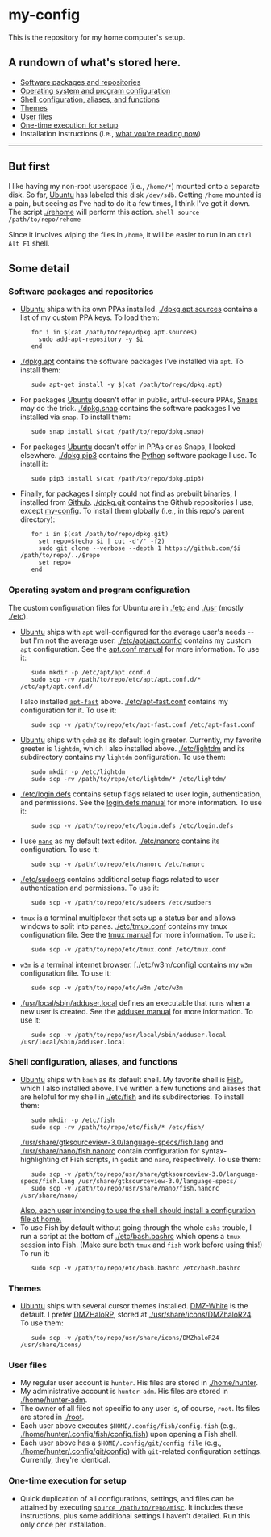 # my-config
This is the repository for my home computer's setup.
## A rundown of what's stored here.
- [Software packages and repositories](#software-packages-and-repositories)
- [Operating system and program configuration](#operating-system-and-program-configuration)
- [Shell configuration, aliases, and functions](#shell-configuration-aliases-and-functions)
- [Themes](#themes)
- [User files](#user-files)
- [One-time execution for setup](#one-time-execution-for-setup)
- Installation instructions (i.e., [what you're reading now](README.md))
---
## But first
I like having my non-root userspace (i.e., `/home/*`) mounted onto a separate disk. So far, [Ubuntu](https://ubuntu.com) has labeled this disk `/dev/sdb`. Getting `/home` mounted is a pain, but seeing as I've had to do it a few times, I think I've got it down. The script [./rehome](rehome) will perform this action.
    ```shell
       source /path/to/repo/rehome
    ```

Since it involves wiping the files in `/home`, it will be easier to run in an `Ctrl Alt F1` shell.
## Some detail
### Software packages and repositories
- [Ubuntu](https://ubuntu.com) ships with its own PPAs installed. [./dpkg.apt.sources](dpkg.apt.sources) contains a list of my custom PPA keys. To load them:
    ```shell
       for i in $(cat /path/to/repo/dpkg.apt.sources)
         sudo add-apt-repository -y $i
       end
    ```
- [./dpkg.apt](dpkg.apt) contains the software packages I've installed via `apt`. To install them:
    ```shell
       sudo apt-get install -y $(cat /path/to/repo/dpkg.apt)
    ```
- For packages [Ubuntu](https://ubuntu.com) doesn't offer in public, artful-secure PPAs, [Snaps](https://snapcraft.io) may do the trick. [./dpkg.snap](dpkg.snap) contains the software packages I've installed via `snap`. To install them:
    ```shell
       sudo snap install $(cat /path/to/repo/dpkg.snap)
    ```
- For packages [Ubuntu](https://ubuntu.com) doesn't offer in PPAs or as Snaps, I looked elsewhere. [./dpkg.pip3](dpkg.pip3) contains the [Python](https://python.org) software package I use. To install it:
    ```shell
       sudo pip3 install $(cat /path/to/repo/dpkg.pip3)
    ```
- Finally, for packages I simply could not find as prebuilt binaries, I installed from [Github](https://github.com). [./dpkg.git](dpkg.git) contains the Github repositories I use, except [my-config](#). To install them globally (i.e., in this repo's parent directory):
    ```shell
       for i in $(cat /path/to/repo/dpkg.git)
         set repo=$(echo $i | cut -d'/' -f2)
         sudo git clone --verbose --depth 1 https://github.com/$i /path/to/repo/../$repo
         set repo=
       end
    ```
### Operating system and program configuration
   The custom configuration files for Ubuntu are in [./etc](etc) and [./usr](usr) (mostly [./etc](etc)).
- [Ubuntu](https://ubuntu.com) ships with `apt` well-configured for the average user's needs -- but I'm not the average user. [./etc/apt/apt.conf.d](etc/apt/apt.conf.d) contains my custom `apt` configuration. See the [apt.conf manual](https://linux.die.net/man/5/apt.conf) for more information. To use it:
    ```shell
       sudo mkdir -p /etc/apt/apt.conf.d
       sudo scp -rv /path/to/repo/etc/apt/apt.conf.d/* /etc/apt/apt.conf.d/
    ```
    I also installed [`apt-fast`](https://github.com/ilikenwf/apt-fast) above. [./etc/apt-fast.conf](etc/apt-fast.conf) contains my configuration for it. To use it:
    ```shell
       sudo scp -v /path/to/repo/etc/apt-fast.conf /etc/apt-fast.conf
    ```
- [Ubuntu](https://ubuntu.com) ships with `gdm3` as its default login greeter. Currently, my favorite greeter is `lightdm`, which I also installed above. [./etc/lightdm](etc/lightdm) and its subdirectory contains my `lightdm` configuration. To use them:
    ```shell
       sudo mkdir -p /etc/lightdm
       sudo scp -rv /path/to/repo/etc/lightdm/* /etc/lightdm/
    ```
- [./etc/login.defs](etc/login.defs) contains setup flags related to user login, authentication, and permissions. See the [login.defs manual](http://man7.org/linux/man-pages/man5/login.defs.5.html) for more information. To use it:
    ```shell
       sudo scp -v /path/to/repo/etc/login.defs /etc/login.defs
    ```
- I use [`nano`](https://nano-editor.org) as my default text editor. [./etc/nanorc](etc/nanorc) contains its configuration. To use it:
    ```shell
       sudo scp -v /path/to/repo/etc/nanorc /etc/nanorc
    ```
- [./etc/sudoers](etc/sudoers) contains additional setup flags related to user authentication and permissions. To use it:
    ```shell
       sudo scp -v /path/to/repo/etc/sudoers /etc/sudoers
    ```
- `tmux` is a terminal multiplexer that sets up a status bar and allows windows to split into panes. [./etc/tmux.conf](etc/tmux.conf) contains my tmux configuration file. See the [tmux manual](https://man.openbsd.org/OpenBSD-current/man1/tmux.1) for more information. To use it:
    ```shell
       sudo scp -v /path/to/repo/etc/tmux.conf /etc/tmux.conf
    ```
- `w3m` is a terminal internet browser. [./etc/w3m/config] contains my `w3m` configuration file. To use it:
    ```shell
       sudo scp -v /path/to/repo/etc/w3m /etc/w3m
    ```
- [./usr/local/sbin/adduser.local](usr/local/sbin/adduser.local) defines an executable that runs when a new user is created. See the [adduser manual](manpages.ubuntu.com/manpages/artful/man8/adduser) for more information. To use it:
    ```shell
       sudo scp -v /path/to/repo/usr/local/sbin/adduser.local /usr/local/sbin/adduser.local
    ```
### Shell configuration, aliases, and functions
- [Ubuntu](https://ubuntu.com) ships with `bash` as its default shell. My favorite shell is [Fish](https://fishshell.com), which I also installed above. I've written a few functions and aliases that are helpful for my shell in [./etc/fish](etc/fish) and its subdirectories. To install them:
    ```shell
       sudo mkdir -p /etc/fish
       sudo scp -rv /path/to/repo/etc/fish/* /etc/fish/
    ```
    [./usr/share/gtksourceview-3.0/language-specs/fish.lang](usr/share/gtksourceview-3.0/language-specs/fish.lang) and [./usr/share/nano/fish.nanorc](usr/share/nano/fish.nanorc) contain configuration for syntax-highlighting of Fish scripts, in `gedit` and `nano`, respectively.
    To use them:
    ```shell
       sudo scp -v /path/to/repo/usr/share/gtksourceview-3.0/language-specs/fish.lang /usr/share/gtksourceview-3.0/language-specs/
       sudo scp -v /path/to/repo/usr/share/nano/fish.nanorc /usr/share/nano/
    ```
    [Also, each user intending to use the shell should install a configuration file at home.](#user)
- To use Fish by default without going through the whole `cshs` trouble, I run a script at the bottom of [./etc/bash.bashrc](etc/bash.bashrc) which opens a `tmux` session into Fish. (Make sure both `tmux` and `fish` work before using this!) To run it:
    ```shell
       sudo scp -v /path/to/repo/etc/bash.bashrc /etc/bash.bashrc
    ```
### Themes
- [Ubuntu](https://ubuntu.com) ships with several cursor themes installed. [DMZ-White](https://gnome-look.org/content/show.php/?content=159847) is the default. I prefer [DMZHaloRP](https://gnome-look.org/p/999745), stored at [./usr/share/icons/DMZhaloR24](usr/share/icons/DMZhaloR24). To use them:
    ```shell
       sudo scp -v /path/to/repo/usr/share/icons/DMZhaloR24 /usr/share/icons/
    ```
### User files
- My regular user account is `hunter`. His files are stored in [./home/hunter](home/hunter).
- My administrative account is `hunter-adm`. His files are stored in [./home/hunter-adm](home/hunter-adm).
- The owner of all files not specific to any user is, of course, `root`. Its files are stored in [./root](root).
- Each user above executes `$HOME/.config/fish/config.fish` (e.g., [./home/hunter/.config/fish/config.fish](home/hunter/.config/fish/config.fish)) upon opening a Fish shell.
- Each user above has a `$HOME/.config/git/config file` (e.g., [./home/hunter/.config/git/config](home/hunter/.config/git/config)) with `git`-related configuration settings. Currently, they're identical.
### One-time execution for setup
- Quick duplication of all configurations, settings, and files can be attained by executing [`source /path/to/repo/misc`](misc). It includes these instructions, plus some additional settings I haven't detailed. Run this only once per installation.
